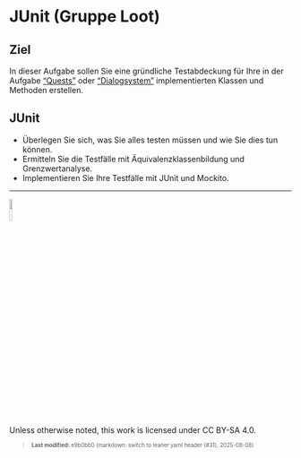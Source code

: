 # JUnit (Gruppe Loot)

## Ziel

In dieser Aufgabe sollen Sie eine gründliche Testabdeckung für Ihre in
der Aufgabe [“Quests”](taskloot-quests.md) oder
[“Dialogsystem”](taskloot-dialogsystem.md) implementierten Klassen und
Methoden erstellen.

## JUnit

- Überlegen Sie sich, was Sie alles testen müssen und wie Sie dies tun
  können.
- Ermitteln Sie die Testfälle mit Äquivalenzklassenbildung und
  Grenzwertanalyse.
- Implementieren Sie Ihre Testfälle mit JUnit und Mockito.

------------------------------------------------------------------------

<img src="https://licensebuttons.net/l/by-sa/4.0/88x31.png" width="10%">

Unless otherwise noted, this work is licensed under CC BY-SA 4.0.

<blockquote><p><sup><sub><strong>Last modified:</strong> e9b0bb0 (markdown: switch to leaner yaml header (#31), 2025-08-08)<br></sub></sup></p></blockquote>
